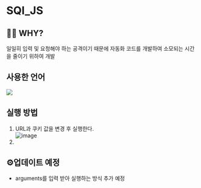 # SQI_JS

## 🤷‍♂️ WHY?

일일히 입력 및 요청해야 하는 공격이기 때문에 자동화 코드를 개발하여 소모되는 시간을 줄이기 위하여 개발

## 사용한 언어

 <img src="https://img.shields.io/badge/javascript-F7DF1E?style=for-the-badge&logo=javascript&logoColor=black">
 
## 실행 방법 
1. URL과 쿠키 값을 변경 후 실행한다.<br>
 ![image](https://user-images.githubusercontent.com/67920695/185036676-568ae07f-05b4-4240-b09a-7d65a1b9b28c.png)
2.

## ⚙업데이트 예정

- arguments를 입력 받아 실행하는 방식 추가 예정
